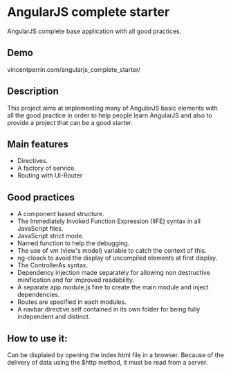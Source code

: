 # AngularJS complete starter
AngularJS complete base application with all good practices.

## Demo
vincentperrin.com/angularjs_complete_starter/

## Description
This project aims at implementing many of AngularJS basic elements with all the good practice in order to help people learn AngularJS and also to provide a project that can be a good starter.

## Main features
- Directives.
- A factory of service.
- Routing with UI-Router

## Good practices
- A component based structure.
- The Immediately Invoked Function Expression (IIFE) syntax in all JavaScript files.
- JavaScript strict mode.
- Named function to help the debugging.
- The use of vm (view's model) variable to catch the context of this.
- ng-cloack to avoid the display of uncompiled elements at first display.
- The ControllerAs syntax.
- Dependency injection made separately for allowing non destructive minification and for improved readability.
- A separate app.module.js fine to create the main module and inject dependencies.
- Routes are specified in each modules.
- A navbar directive self contained in its own folder for being fully independent and distinct.

## How to use it:
Can be displaied by opening the index.html file in a browser. Because of the delivery of data using the $http method, it must be read from a server.

